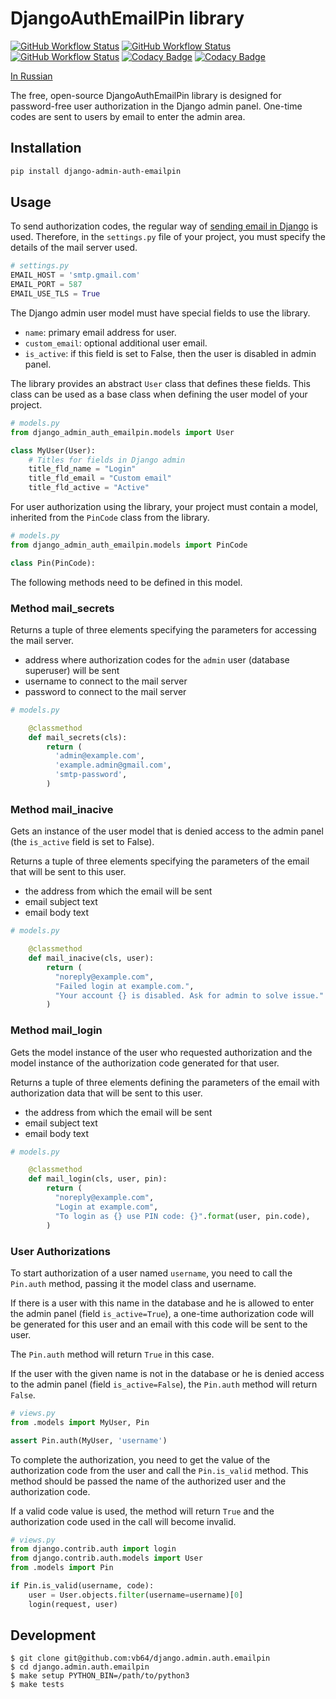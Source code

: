 # DjangoAuthEmailPin library
[![GitHub Workflow Status](https://img.shields.io/github/actions/workflow/status/vb64/django.admin.auth.emailpin/pep257.yml?label=Pep257&style=plastic&branch=main)](https://github.com/vb64/django.admin.auth.emailpin/actions?query=workflow%3Apep257)
[![GitHub Workflow Status](https://img.shields.io/github/actions/workflow/status/vb64/django.admin.auth.emailpin/django3.yml?label=Django%203.2.14%20Python%203.7-3.10&style=plastic&branch=main)](https://github.com/vb64/django.admin.auth.emailpin/actions?query=workflow%3Adjango3)
[![GitHub Workflow Status](https://img.shields.io/github/actions/workflow/status/vb64/django.admin.auth.emailpin/django4.yml?label=Django%204.1.1%20Python%203.8-3.10&style=plastic&branch=main)](https://github.com/vb64/django.admin.auth.emailpin/actions?query=workflow%3Adjango4)
[![Codacy Badge](https://app.codacy.com/project/badge/Grade/9f0c71798cf640e3975d29142939451f)](https://www.codacy.com/gh/vb64/django.admin.auth.emailpin/dashboard?utm_source=github.com&amp;utm_medium=referral&amp;utm_content=vb64/django.admin.auth.emailpin&amp;utm_campaign=Badge_Grade)
[![Codacy Badge](https://app.codacy.com/project/badge/Coverage/9f0c71798cf640e3975d29142939451f)](https://www.codacy.com/gh/vb64/django.admin.auth.emailpin/dashboard?utm_source=github.com&utm_medium=referral&utm_content=vb64/django.admin.auth.emailpin&utm_campaign=Badge_Coverage)

[In Russian](READMEru.md)

The free, open-source DjangoAuthEmailPin library is designed for password-free user authorization in the Django admin panel.
One-time codes are sent to users by email to enter the admin area.

## Installation

```bash
pip install django-admin-auth-emailpin
```

## Usage

To send authorization codes, the regular way of [sending email in Django](https://docs.djangoproject.com/en/dev/topics/email/) is used.
Therefore, in the `settings.py` file of your project, you must specify the details of the mail server used.

```python
# settings.py
EMAIL_HOST = 'smtp.gmail.com'
EMAIL_PORT = 587
EMAIL_USE_TLS = True
```

The Django admin user model must have special fields to use the library.

-   `name`: primary email address for user.
-   `custom_email`: optional additional user email.
-   `is_active`: if this field is set to False, then the user is disabled in admin panel.

The library provides an abstract `User` class that defines these fields.
This class can be used as a base class when defining the user model of your project.

```python
# models.py
from django_admin_auth_emailpin.models import User

class MyUser(User):
    # Titles for fields in Django admin
    title_fld_name = "Login"
    title_fld_email = "Custom email"
    title_fld_active = "Active"
```

For user authorization using the library, your project must contain a model,
inherited from the `PinCode` class from the library.

```python
# models.py
from django_admin_auth_emailpin.models import PinCode

class Pin(PinCode):

```

The following methods need to be defined in this model.

### Method mail_secrets

Returns a tuple of three elements specifying the parameters for accessing the mail server.

-   address where authorization codes for the `admin` user (database superuser) will be sent
-   username to connect to the mail server
-   password to connect to the mail server

```python
# models.py

    @classmethod
    def mail_secrets(cls):
        return (
          'admin@example.com',
          'example.admin@gmail.com',
          'smtp-password',
        )
```

### Method mail_inacive

Gets an instance of the user model that is denied access to the admin panel (the `is_active` field is set to False).

Returns a tuple of three elements specifying the parameters of the email that will be sent to this user.

-   the address from which the email will be sent
-   email subject text
-   email body text

```python
# models.py

    @classmethod
    def mail_inacive(cls, user):
        return (
          "noreply@example.com",
          "Failed login at example.com.",
          "Your account {} is disabled. Ask for admin to solve issue.".format(user),
        )
```

### Method mail_login

Gets the model instance of the user who requested authorization and the model instance of the authorization code generated for that user.

Returns a tuple of three elements defining the parameters of the email with authorization data that will be sent to this user.

-   the address from which the email will be sent
-   email subject text
-   email body text

```python
# models.py

    @classmethod
    def mail_login(cls, user, pin):
        return (
          "noreply@example.com",
          "Login at example.com",
          "To login as {} use PIN code: {}".format(user, pin.code),
        )
```

### User Authorizations

To start authorization of a user named `username`, you need to call the `Pin.auth` method,
passing it the model class and username.

If there is a user with this name in the database and he is allowed to enter the admin panel (field `is_active=True`),
a one-time authorization code will be generated for this user and an email with this code will be sent to the user.

The `Pin.auth` method will return `True` in this case.

If the user with the given name is not in the database or he is denied access to the admin panel (field `is_active=False`),
the `Pin.auth` method will return `False`.

```python
# views.py
from .models import MyUser, Pin

assert Pin.auth(MyUser, 'username')
```

To complete the authorization, you need to get the value of the authorization code from the user and call the `Pin.is_valid` method.
This method should be passed the name of the authorized user and the authorization code.

If a valid code value is used, the method will return `True` and the authorization code used in the call will become invalid.

```python
# views.py
from django.contrib.auth import login
from django.contrib.auth.models import User
from .models import Pin

if Pin.is_valid(username, code):
    user = User.objects.filter(username=username)[0]
    login(request, user)
```

## Development

```
$ git clone git@github.com:vb64/django.admin.auth.emailpin
$ cd django.admin.auth.emailpin
$ make setup PYTHON_BIN=/path/to/python3
$ make tests
```
